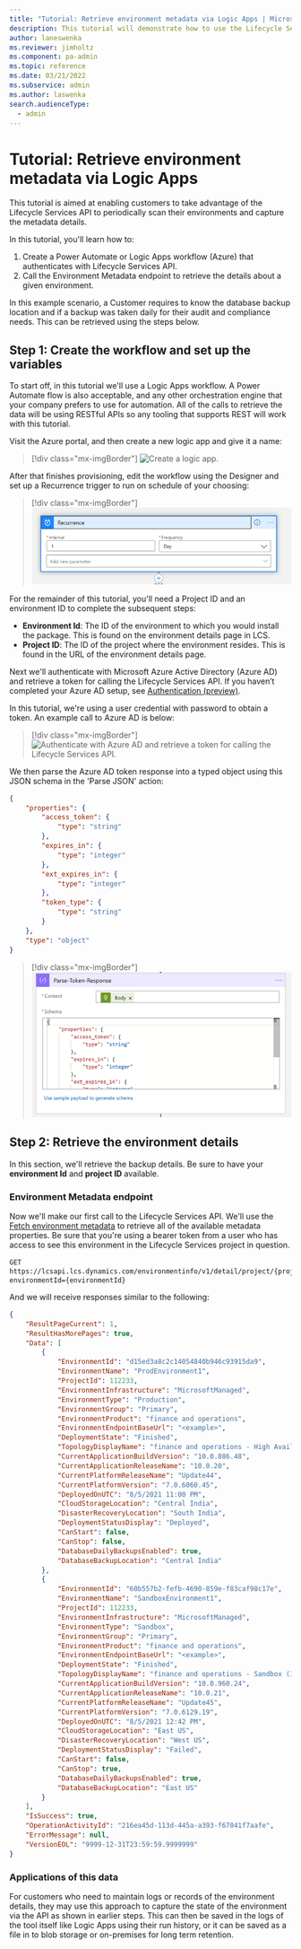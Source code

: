 ```yaml
---
title: "Tutorial: Retrieve environment metadata via Logic Apps | Microsoft Docs"
description: This tutorial will demonstrate how to use the Lifecycle Services API to fetch details about your environments.
author: laneswenka
ms.reviewer: jimholtz
ms.component: pa-admin
ms.topic: reference
ms.date: 03/21/2022
ms.subservice: admin
ms.author: laswenka
search.audienceType: 
  - admin
---
```


# Tutorial: Retrieve environment metadata via Logic Apps

This tutorial is aimed at enabling customers to take advantage of the Lifecycle Services API to periodically scan their environments and capture the metadata details. 

In this tutorial, you'll learn how to:

1.	Create a Power Automate or Logic Apps workflow (Azure) that authenticates with Lifecycle Services API. 
2.	Call the Environment Metadata endpoint to retrieve the details about a given environment. 

In this example scenario, a Customer requires to know the database backup location and if a backup was taken daily for their audit and compliance needs.  This can be retrieved using the steps below.

## Step 1: Create the workflow and set up the variables
To start off, in this tutorial we'll use a Logic Apps workflow.  A Power Automate flow is also acceptable, and any other orchestration engine that your company prefers to use for automation.  All of the calls to retrieve the data will be using RESTful APIs so any tooling that supports REST will work with this tutorial.

Visit the Azure portal, and then create a new logic app and give it a name:

> [!div class="mx-imgBorder"] 
> ![Create a logic app.](media/appmgmt-tutorial-1.png "Create a logic app (Azure)")

After that finishes provisioning, edit the workflow using the Designer and set up a Recurrence trigger to run on schedule of your choosing:

> [!div class="mx-imgBorder"] 
> ![Set up a Recurrence trigger.](media/capacity2.png "Set up a Recurrence trigger")

For the remainder of this tutorial, you'll need a Project ID and an environment ID to complete the subsequent steps:
- **Environment Id**: The ID of the environment to which you would install the package. This is found on the environment details page in LCS.
- **Project ID**: The ID of the project where the environment resides.  This is found in the URL of the environment details page.

Next we'll authenticate with Microsoft Azure Active Directory (Azure AD) and retrieve a token for calling the Lifecycle Services API.  If you haven’t completed your Azure AD setup, see [Authentication (preview)](../../database/api/dbmovement-api-authentication.md).

In this tutorial, we're using a user credential with password to obtain a token.  An example call to Azure AD is below:

> [!div class="mx-imgBorder"] 
> ![Authenticate with Azure AD and retrieve a token for calling the Lifecycle Services API.](media/appmgmt-tutorial-2.png "Authenticate with Azure AD and retrieve a token for calling the Lifecycle Services API")

We then parse the Azure AD token response into a typed object using this JSON schema in the 'Parse JSON' action:

```json
{
    "properties": {
        "access_token": {
            "type": "string"
        },
        "expires_in": {
            "type": "integer"
        },
        "ext_expires_in": {
            "type": "integer"
        },
        "token_type": {
            "type": "string"
        }
    },
    "type": "object"
}
```

> [!div class="mx-imgBorder"] 
> ![Parse the Azure AD token response into a strongly typed object.](media/capacity5.png "Parse the Azure AD token response into a strongly typed object")


## Step 2: Retrieve the environment details
In this section, we'll retrieve the backup details.  Be sure to have your **environment Id** and **project ID** available.

### Environment Metadata endpoint
Now we'll make our first call to the Lifecycle Services API.  We'll use the [Fetch environment metadata](./v1/reference-environment-metadata.md) to retrieve all of the available metadata properties.  Be sure that you're using a bearer token from a user who has access to see this environment in the Lifecycle Services project in question.

```http
GET https://lcsapi.lcs.dynamics.com/environmentinfo/v1/detail/project/{projectId}/?environmentId={environmentId}
```

And we will receive responses similar to the following:
```json
{
    "ResultPageCurrent": 1,
    "ResultHasMorePages": true,
    "Data": [
        {
            "EnvironmentId": "d15ed3a8c2c14054840b946c93915da9",
            "EnvironmentName": "ProdEnvironment1",
            "ProjectId": 112233,
            "EnvironmentInfrastructure": "MicrosoftManaged",
            "EnvironmentType": "Production",
            "EnvironmentGroup": "Primary",
            "EnvironmentProduct": "finance and operations",
            "EnvironmentEndpointBaseUrl": "<example>",
            "DeploymentState": "Finished",
            "TopologyDisplayName": "finance and operations - High Availability (10.0.20 with Platform update 44)",
            "CurrentApplicationBuildVersion": "10.0.886.48",
            "CurrentApplicationReleaseName": "10.0.20",
            "CurrentPlatformReleaseName": "Update44",
            "CurrentPlatformVersion": "7.0.6060.45",
            "DeployedOnUTC": "8/5/2021 11:00 PM",
            "CloudStorageLocation": "Central India",
            "DisasterRecoveryLocation": "South India",
            "DeploymentStatusDisplay": "Deployed",
            "CanStart": false,
            "CanStop": false,
            "DatabaseDailyBackupsEnabled": true,
            "DatabaseBackupLocation": "Central India"
        },
        {
            "EnvironmentId": "60b557b2-fefb-4690-859e-f83caf98c17e",
            "EnvironmentName": "SandboxEnvironment1",
            "ProjectId": 112233,
            "EnvironmentInfrastructure": "MicrosoftManaged",
            "EnvironmentType": "Sandbox",
            "EnvironmentGroup": "Primary",
            "EnvironmentProduct": "finance and operations",
            "EnvironmentEndpointBaseUrl": "<example>",
            "DeploymentState": "Finished",
            "TopologyDisplayName": "finance and operations - Sandbox (10.0.20 with Platform update 44)",
            "CurrentApplicationBuildVersion": "10.0.960.24",
            "CurrentApplicationReleaseName": "10.0.21",
            "CurrentPlatformReleaseName": "Update45",
            "CurrentPlatformVersion": "7.0.6129.19",
            "DeployedOnUTC": "8/5/2021 12:42 PM",
            "CloudStorageLocation": "East US",
            "DisasterRecoveryLocation": "West US",
            "DeploymentStatusDisplay": "Failed",
            "CanStart": false,
            "CanStop": true,
            "DatabaseDailyBackupsEnabled": true,
            "DatabaseBackupLocation": "East US"
        }
    ],
    "IsSuccess": true,
    "OperationActivityId": "216ea45d-113d-445a-a393-f67041f7aafe",
    "ErrorMessage": null,
    "VersionEOL": "9999-12-31T23:59:59.9999999"
}
```
### Applications of this data
For customers who need to maintain logs or records of the environment details, they may use this approach to capture the state of the environment via the API as shown in earlier steps.  This can then be saved in the logs of the tool itself like Logic Apps using their run history, or it can be saved as a file in to blob storage or on-premises for long term retention.  



